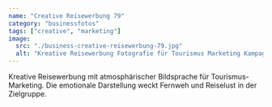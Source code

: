 ```yaml
---
name: "Creative Reisewerbung 79"
category: "businessfotos"
tags: ["creative", "marketing"]
image:
  src: "./business-creative-reisewerbung-79.jpg"
  alt: "Kreative Reisewerbung Fotografie für Tourismus Marketing Kampagnen"
---
```


Kreative Reisewerbung mit atmosphärischer Bildsprache für Tourismus-Marketing. Die emotionale Darstellung weckt Fernweh und Reiselust in der Zielgruppe.